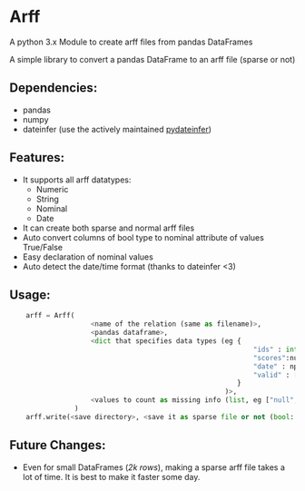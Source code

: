 # Arff
A python 3.x Module to create arff files from pandas DataFrames


A simple library to convert a pandas DataFrame to an arff file (sparse or not)

## Dependencies:
* pandas
* numpy
* dateinfer (use the actively maintained [pydateinfer](https://github.com/wdm0006/dateinfer))

## Features:
* It supports all arff datatypes:
  - Numeric
  - String
  - Nominal
  - Date
* It can create both sparse and normal arff files
* Auto convert columns of bool type to nominal attribute of values True/False
* Easy declaration of nominal values
* Auto detect the date/time format (thanks to dateinfer <3)

## Usage:
```python
    arff = Arff(
                    <name of the relation (same as filename)>,
                    <pandas dataframe>,
                    <dict that specifies data types (eg {
                                                            "ids" : int, 
                                                            "scores":numpy.dtype("float64"),
                                                            "date" : np.dtype("datetime64[ns]")
                                                            "valid" : [True, False]
                                                        }
                                                     )>,
                    <values to count as missing info (list, eg ["null", 0])>
                )
    arff.write(<save directory>, <save it as sparse file or not (bool: True -> sparse, False -> normal)>)
```

## Future Changes:
* Even for small DataFrames (*2k rows*), making a sparse arff file takes a lot of time. It is best to make it faster some day.
